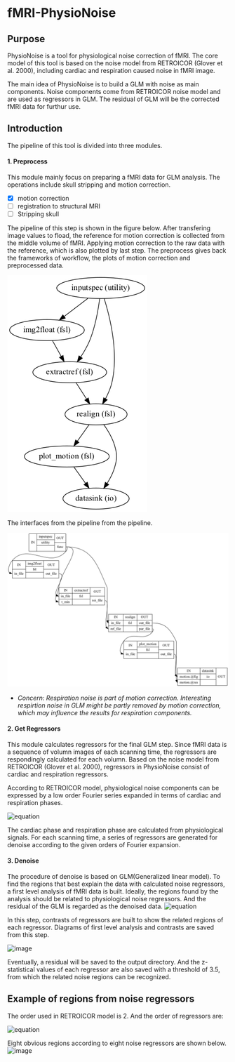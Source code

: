 # fMRI-PhysioNoise

## Purpose

PhysioNoise is a tool for physiological noise correction of fMRI. The core model of this tool is based on the noise model from RETROICOR (Glover et al. 2000), including cardiac and respiration caused noise in fMRI image.

The main idea of PhysioNoise is to build a GLM with noise as main components. Noise components come from RETROICOR noise model and are used as regressors in GLM. The residual of GLM will be the corrected fMRI data for furthur use.

## Introduction

The pipeline of this tool is divided into three modules.

#### 1. Preprocess
   This module mainly focus on preparing a fMRI data for GLM analysis. The operations include skull stripping and motion correction.

   - [X] motion correction
   - [ ] registration to structural MRI
   - [ ] Stripping skull

   The pipeline of this step is shown in the figure below. After transfering image values to fload, the reference for motion correction is collected from the middle volume of fMRI. Applying motion correction to the raw data with the reference, which is also plotted by last step. The preprocess gives back the frameworks of workflow, the plots of motion correction and preprocessed data.

   ![1658736300888](image/README/1658736300888.png)

   The interfaces from the pipeline from the pipeline.

   ![1658736278731](image/README/1658736278731.png)

   - *Concern: Respiration noise is part of motion correction. Interesting respirtion noise in GLM might be partly removed by motion correction, which may influence the results for respiration components.*



#### 2. Get Regressors
   This module calculates regressors for the final GLM step. Since fMRI data is a sequence of volumn images of each scanning time, the regressors are respondingly calculated for each volumn. Based on the noise model from RETROICOR (Glover et al. 2000), regressors in PhysioNoise consist of cardiac and respiration regressors.

   According to RETROICOR model, physiological noise components can be expressed by a low order Fourier series expanded in terms of cardiac and respiration phases.

   ![equation](http://www.sciweavers.org/upload/Tex2Img_1658738485/render.png)

   The cardiac phase and respiration phase are calculated from physiological signals. For each scanning time, a series of regressors are generated for denoise according to the given orders of Fourier expansion.

#### 3. Denoise
   The procedure of denoise is based on GLM(Generalized linear model). To find the regions that best explain the data with calculated noise regressors, a first level analysis of fMRI data is built. Ideally, the regions found by the analysis should be related to physiological noise regressors. And the residual of the GLM is regarded as the denoised data.
   ![equation](http://www.sciweavers.org/upload/Tex2Img_1658739209/render.png)

   In this step, contrasts of regressors are built to show the related regions of each regressor. Diagrams of first level analysis and contrasts are saved from this step.

   ![image](/Users/xinyi/Documents/GitHub/fMRI-PhysioNoise/image/README/design_matrix.png)

   Eventually, a residual will be saved to the output directory. And the z-statistical values of each regressor are also saved with a threshold of 3.5, from which the related noise regions can be recognized.  

## Example of regions from noise regressors

   The order used in RETROICOR model is 2. And the order of regressors are:

   ![equation](http://www.sciweavers.org/upload/Tex2Img_1658740587/render.png)

   Eight obvious regions according to eight noise regressors are shown below.
   ![image](/Users/xinyi/Documents/GitHub/fMRI-PhysioNoise/image/README/example.png)


   


   